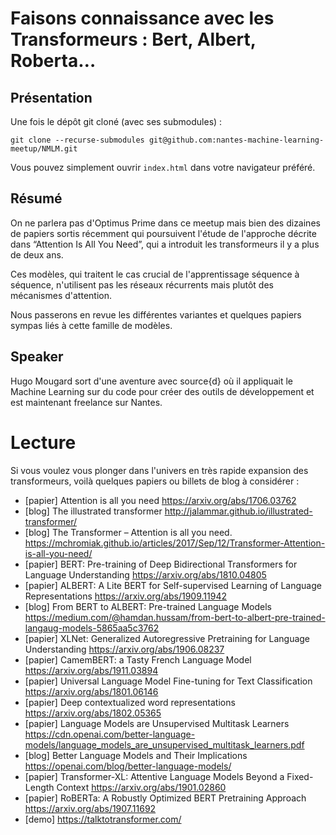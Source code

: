 # Faisons connaissance avec les Transformeurs : Bert, Albert, Roberta…

## Présentation

Une fois le dépôt git cloné (avec ses submodules) :

    git clone --recurse-submodules git@github.com:nantes-machine-learning-meetup/NMLM.git

Vous pouvez simplement ouvrir `index.html` dans votre navigateur préféré.

## Résumé

On ne parlera pas d'Optimus Prime dans ce meetup mais bien des dizaines de papiers sortis récemment qui poursuivent l'étude de l'approche décrite dans “Attention Is All You Need”, qui a introduit les transformeurs il y a plus de deux ans.

Ces modèles, qui traitent le cas crucial de l'apprentissage séquence à séquence, n'utilisent pas les réseaux récurrents mais plutôt des mécanismes d'attention.

Nous passerons en revue les différentes variantes et quelques papiers sympas liés à cette famille de modèles.

## Speaker

Hugo Mougard sort d'une aventure avec source{d} où il appliquait le Machine Learning sur du code pour créer des outils de développement et est maintenant freelance sur Nantes.

# Lecture

Si vous voulez vous plonger dans l'univers en très rapide expansion des transformeurs, voilà quelques papiers ou billets de blog à considérer :

- [papier] Attention is all you need https://arxiv.org/abs/1706.03762
- [blog] The illustrated transformer http://jalammar.github.io/illustrated-transformer/
- [blog] The Transformer – Attention is all you need. https://mchromiak.github.io/articles/2017/Sep/12/Transformer-Attention-is-all-you-need/
- [papier] BERT: Pre-training of Deep Bidirectional Transformers for Language Understanding https://arxiv.org/abs/1810.04805
- [papier] ALBERT: A Lite BERT for Self-supervised Learning of Language Representations https://arxiv.org/abs/1909.11942
- [blog] From BERT to ALBERT: Pre-trained Language Models https://medium.com/@hamdan.hussam/from-bert-to-albert-pre-trained-langaug-models-5865aa5c3762
- [papier] XLNet: Generalized Autoregressive Pretraining for Language Understanding https://arxiv.org/abs/1906.08237
- [papier] CamemBERT: a Tasty French Language Model https://arxiv.org/abs/1911.03894
- [papier] Universal Language Model Fine-tuning for Text Classification https://arxiv.org/abs/1801.06146
- [papier] Deep contextualized word representations https://arxiv.org/abs/1802.05365
- [papier] Language Models are Unsupervised Multitask Learners https://cdn.openai.com/better-language-models/language_models_are_unsupervised_multitask_learners.pdf
- [blog] Better Language Models
  and Their Implications https://openai.com/blog/better-language-models/
- [papier] Transformer-XL: Attentive Language Models Beyond a Fixed-Length Context https://arxiv.org/abs/1901.02860
- [papier] RoBERTa: A Robustly Optimized BERT Pretraining Approach https://arxiv.org/abs/1907.11692
- [demo] https://talktotransformer.com/
